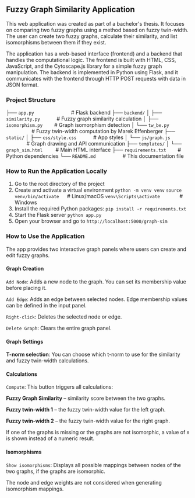 ## Fuzzy Graph Similarity Application
This web application was created as part of a bachelor's thesis. It focuses on comparing two fuzzy graphs using a method based on fuzzy twin-width. The user can create two fuzzy graphs, calculate their similarity, and list isomorphisms between them if they exist.

The application has a web-based interface (frontend) and a backend that handles the computational logic. The frontend is built with HTML, CSS, JavaScript, and the Cytoscape.js library for a simple fuzzy graph manipulation. The backend is implemented in Python using Flask, and it communicates with the frontend through HTTP POST requests with data in JSON format.

### Project Structure
├── `app.py` &emsp;&emsp;&emsp;&emsp;&emsp;&emsp;&emsp;# Flask backend
├── `backend/`
│ ├── `similarity.py` &emsp;&emsp;&emsp;# Fuzzy graph similarity calculation
│ ├── `isomorphism.py` &emsp;&emsp;# Graph isomorphism detection
│ └── `tw_be.py` &emsp;&emsp;&emsp;&emsp;&emsp;# Fuzzy twin-width computation by Marek Effenberger
├── `static/`
│ ├── `css/style.css` &emsp;&emsp;&emsp;# App styles
│ └── `js/graph.js` &emsp;&emsp;&emsp;&emsp;# Graph drawing and API communication
├── `templates/`
│ └── `graph_sim.html` &emsp; &emsp;# Main HTML interface
├── `requirements.txt` &emsp;&emsp;# Python dependencies
└── `README.md` &emsp;&emsp;&emsp;&emsp;&emsp;# This documentation file

### How to Run the Application Locally
1. Go to the root directory of the project
2. Create and activate a virtual environment
`python -m venv venv`
`source venv/bin/activate`        &emsp; # Linux/macOS
`venv\Scripts\activate`          &emsp; &emsp; &emsp;# Windows
3. Install the required Python packages:
`pip install -r requirements.txt`
4. Start the Flask server
`python app.py`
5. Open your browser and go to
`http://localhost:5000/graph-sim`

### How to Use the Application
The app provides two interactive graph panels where users can create and edit fuzzy graphs.

#### Graph Creation
`Add Node`: Adds a new node to the graph. You can set its membership value before placing it.

`Add Edge`: Adds an edge between selected nodes. Edge membership values can be defined in the input panel.

`Right-click`: Deletes the selected node or edge.

`Delete Graph`: Clears the entire graph panel.

#### Graph Settings
**T-norm selection**: You can choose which t-norm to use for the similarity and fuzzy twin-width calculations.

#### Calculations
`Compute`: This button triggers all calculations:

**Fuzzy Graph Similarity** – similarity score between the two graphs.

**Fuzzy twin-width 1** – the fuzzy twin-width value for the left graph.

**Fuzzy twin-width 2** – the fuzzy twin-width value for the right graph.

If one of the graphs is missing or the graphs are not isomorphic, a value of `X` is shown instead of a numeric result.

#### Isomorphisms
`Show isomorphisms`: Displays all possible mappings between nodes of the two graphs, if the graphs are isomorphic.

The node and edge weights are not considered when generating isomorphism mappings.